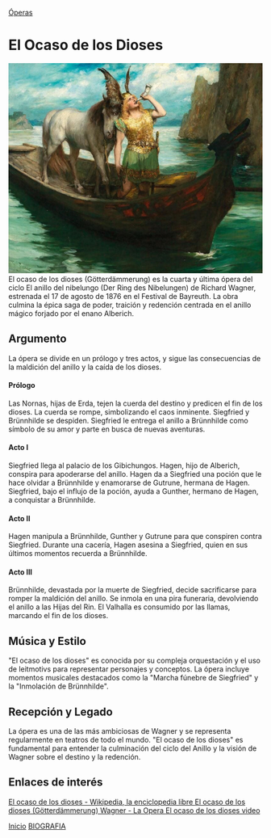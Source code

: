 [Óperas](obras.md)
# **El Ocaso de los Dioses**  

![imagen](elOcasoDeLosDioses.jpg)
El ocaso de los dioses (Götterdämmerung) es la cuarta y última ópera del ciclo El anillo del nibelungo (Der Ring des Nibelungen) de Richard Wagner, estrenada el 17 de agosto de 1876 en el Festival de Bayreuth. La obra culmina la épica saga de poder, traición y redención centrada en el anillo mágico forjado por el enano Alberich.

## Argumento

La ópera se divide en un prólogo y tres actos, y sigue las consecuencias de la maldición del anillo y la caída de los dioses.

#### Prólogo  

Las Nornas, hijas de Erda, tejen la cuerda del destino y predicen el fin de los dioses. La cuerda se rompe, simbolizando el caos inminente.
Siegfried y Brünnhilde se despiden. Siegfried le entrega el anillo a Brünnhilde como símbolo de su amor y parte en busca de nuevas aventuras.

#### Acto I  

Siegfried llega al palacio de los Gibichungos. Hagen, hijo de Alberich, conspira para apoderarse del anillo.
Hagen da a Siegfried una poción que le hace olvidar a Brünnhilde y enamorarse de Gutrune, hermana de Hagen.
Siegfried, bajo el influjo de la poción, ayuda a Gunther, hermano de Hagen, a conquistar a Brünnhilde.

#### Acto II  

Hagen manipula a Brünnhilde, Gunther y Gutrune para que conspiren contra Siegfried.
Durante una cacería, Hagen asesina a Siegfried, quien en sus últimos momentos recuerda a Brünnhilde.

#### Acto III  

Brünnhilde, devastada por la muerte de Siegfried, decide sacrificarse para romper la maldición del anillo.
Se inmola en una pira funeraria, devolviendo el anillo a las Hijas del Rin.
El Valhalla es consumido por las llamas, marcando el fin de los dioses.

## Música y Estilo

"El ocaso de los dioses" es conocida por su compleja orquestación y el uso de leitmotivs para representar personajes y conceptos. La ópera incluye momentos musicales destacados como la "Marcha fúnebre de Siegfried" y la "Inmolación de Brünnhilde".

## Recepción y Legado

La ópera es una de las más ambiciosas de Wagner y se representa regularmente en teatros de todo el mundo. "El ocaso de los dioses" es fundamental para entender la culminación del ciclo del Anillo y la visión de Wagner sobre el destino y la redención.  

## Enlaces de interés 
[El ocaso de los dioses - Wikipedia, la enciclopedia libre ](https://es.wikipedia.org/wiki/El_ocaso_de_los_dioses) 
[El ocaso de los dioses (Götterdämmerung) Wagner - La Opera  ](https://laopera.net/wagner/gotterdammerung-el-ocaso-de-los-dioses-wagner-argumento-y-videos)
[El ocaso de los dioses video](https://www.youtube.com/watch?v=OnPWTHrWO2o)



 [Inicio](README.md)  [BIOGRAFIA](biografia.md) 